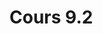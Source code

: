 # Cours 9.2

<!-- 
29 octobre
REMISE FINALE DU PROJET PORTEFOLIO ET PRÉSENTATION ORALE EN CLASSE (sommatif)

Cours dédié aux présentations

Comme on merge Lora et moi, les étudiants auront un avant-midi ou après-midi de libre.
Prévoir des travaux à leur imposer (spécifiquement pour le projet intégrateur)
-->